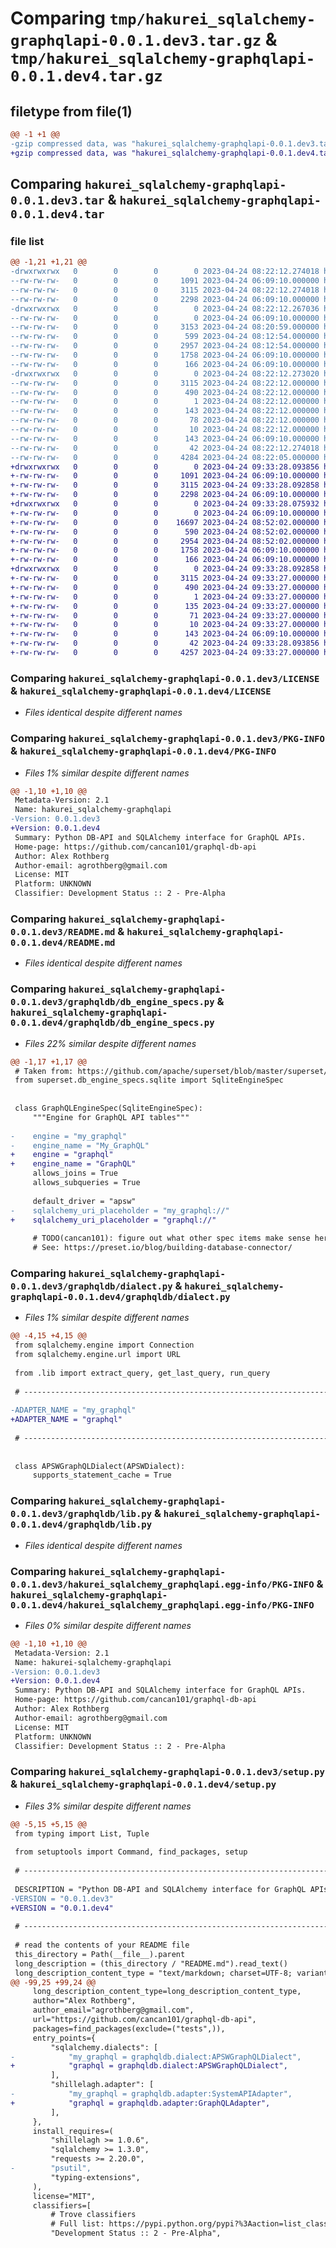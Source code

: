 # Comparing `tmp/hakurei_sqlalchemy-graphqlapi-0.0.1.dev3.tar.gz` & `tmp/hakurei_sqlalchemy-graphqlapi-0.0.1.dev4.tar.gz`

## filetype from file(1)

```diff
@@ -1 +1 @@
-gzip compressed data, was "hakurei_sqlalchemy-graphqlapi-0.0.1.dev3.tar", last modified: Mon Apr 24 08:22:12 2023, max compression
+gzip compressed data, was "hakurei_sqlalchemy-graphqlapi-0.0.1.dev4.tar", last modified: Mon Apr 24 09:33:28 2023, max compression
```

## Comparing `hakurei_sqlalchemy-graphqlapi-0.0.1.dev3.tar` & `hakurei_sqlalchemy-graphqlapi-0.0.1.dev4.tar`

### file list

```diff
@@ -1,21 +1,21 @@
-drwxrwxrwx   0        0        0        0 2023-04-24 08:22:12.274018 hakurei_sqlalchemy-graphqlapi-0.0.1.dev3/
--rw-rw-rw-   0        0        0     1091 2023-04-24 06:09:10.000000 hakurei_sqlalchemy-graphqlapi-0.0.1.dev3/LICENSE
--rw-rw-rw-   0        0        0     3115 2023-04-24 08:22:12.274018 hakurei_sqlalchemy-graphqlapi-0.0.1.dev3/PKG-INFO
--rw-rw-rw-   0        0        0     2298 2023-04-24 06:09:10.000000 hakurei_sqlalchemy-graphqlapi-0.0.1.dev3/README.md
-drwxrwxrwx   0        0        0        0 2023-04-24 08:22:12.267036 hakurei_sqlalchemy-graphqlapi-0.0.1.dev3/graphqldb/
--rw-rw-rw-   0        0        0        0 2023-04-24 06:09:10.000000 hakurei_sqlalchemy-graphqlapi-0.0.1.dev3/graphqldb/__init__.py
--rw-rw-rw-   0        0        0     3153 2023-04-24 08:20:59.000000 hakurei_sqlalchemy-graphqlapi-0.0.1.dev3/graphqldb/adapter.py
--rw-rw-rw-   0        0        0      599 2023-04-24 08:12:54.000000 hakurei_sqlalchemy-graphqlapi-0.0.1.dev3/graphqldb/db_engine_specs.py
--rw-rw-rw-   0        0        0     2957 2023-04-24 08:12:54.000000 hakurei_sqlalchemy-graphqlapi-0.0.1.dev3/graphqldb/dialect.py
--rw-rw-rw-   0        0        0     1758 2023-04-24 06:09:10.000000 hakurei_sqlalchemy-graphqlapi-0.0.1.dev3/graphqldb/lib.py
--rw-rw-rw-   0        0        0      166 2023-04-24 06:09:10.000000 hakurei_sqlalchemy-graphqlapi-0.0.1.dev3/graphqldb/types.py
-drwxrwxrwx   0        0        0        0 2023-04-24 08:22:12.273020 hakurei_sqlalchemy-graphqlapi-0.0.1.dev3/hakurei_sqlalchemy_graphqlapi.egg-info/
--rw-rw-rw-   0        0        0     3115 2023-04-24 08:22:12.000000 hakurei_sqlalchemy-graphqlapi-0.0.1.dev3/hakurei_sqlalchemy_graphqlapi.egg-info/PKG-INFO
--rw-rw-rw-   0        0        0      490 2023-04-24 08:22:12.000000 hakurei_sqlalchemy-graphqlapi-0.0.1.dev3/hakurei_sqlalchemy_graphqlapi.egg-info/SOURCES.txt
--rw-rw-rw-   0        0        0        1 2023-04-24 08:22:12.000000 hakurei_sqlalchemy-graphqlapi-0.0.1.dev3/hakurei_sqlalchemy_graphqlapi.egg-info/dependency_links.txt
--rw-rw-rw-   0        0        0      143 2023-04-24 08:22:12.000000 hakurei_sqlalchemy-graphqlapi-0.0.1.dev3/hakurei_sqlalchemy_graphqlapi.egg-info/entry_points.txt
--rw-rw-rw-   0        0        0       78 2023-04-24 08:22:12.000000 hakurei_sqlalchemy-graphqlapi-0.0.1.dev3/hakurei_sqlalchemy_graphqlapi.egg-info/requires.txt
--rw-rw-rw-   0        0        0       10 2023-04-24 08:22:12.000000 hakurei_sqlalchemy-graphqlapi-0.0.1.dev3/hakurei_sqlalchemy_graphqlapi.egg-info/top_level.txt
--rw-rw-rw-   0        0        0      143 2023-04-24 06:09:10.000000 hakurei_sqlalchemy-graphqlapi-0.0.1.dev3/pyproject.toml
--rw-rw-rw-   0        0        0       42 2023-04-24 08:22:12.274018 hakurei_sqlalchemy-graphqlapi-0.0.1.dev3/setup.cfg
--rw-rw-rw-   0        0        0     4284 2023-04-24 08:22:05.000000 hakurei_sqlalchemy-graphqlapi-0.0.1.dev3/setup.py
+drwxrwxrwx   0        0        0        0 2023-04-24 09:33:28.093856 hakurei_sqlalchemy-graphqlapi-0.0.1.dev4/
+-rw-rw-rw-   0        0        0     1091 2023-04-24 06:09:10.000000 hakurei_sqlalchemy-graphqlapi-0.0.1.dev4/LICENSE
+-rw-rw-rw-   0        0        0     3115 2023-04-24 09:33:28.092858 hakurei_sqlalchemy-graphqlapi-0.0.1.dev4/PKG-INFO
+-rw-rw-rw-   0        0        0     2298 2023-04-24 06:09:10.000000 hakurei_sqlalchemy-graphqlapi-0.0.1.dev4/README.md
+drwxrwxrwx   0        0        0        0 2023-04-24 09:33:28.075932 hakurei_sqlalchemy-graphqlapi-0.0.1.dev4/graphqldb/
+-rw-rw-rw-   0        0        0        0 2023-04-24 06:09:10.000000 hakurei_sqlalchemy-graphqlapi-0.0.1.dev4/graphqldb/__init__.py
+-rw-rw-rw-   0        0        0    16697 2023-04-24 08:52:02.000000 hakurei_sqlalchemy-graphqlapi-0.0.1.dev4/graphqldb/adapter.py
+-rw-rw-rw-   0        0        0      590 2023-04-24 08:52:02.000000 hakurei_sqlalchemy-graphqlapi-0.0.1.dev4/graphqldb/db_engine_specs.py
+-rw-rw-rw-   0        0        0     2954 2023-04-24 08:52:02.000000 hakurei_sqlalchemy-graphqlapi-0.0.1.dev4/graphqldb/dialect.py
+-rw-rw-rw-   0        0        0     1758 2023-04-24 06:09:10.000000 hakurei_sqlalchemy-graphqlapi-0.0.1.dev4/graphqldb/lib.py
+-rw-rw-rw-   0        0        0      166 2023-04-24 06:09:10.000000 hakurei_sqlalchemy-graphqlapi-0.0.1.dev4/graphqldb/types.py
+drwxrwxrwx   0        0        0        0 2023-04-24 09:33:28.092858 hakurei_sqlalchemy-graphqlapi-0.0.1.dev4/hakurei_sqlalchemy_graphqlapi.egg-info/
+-rw-rw-rw-   0        0        0     3115 2023-04-24 09:33:27.000000 hakurei_sqlalchemy-graphqlapi-0.0.1.dev4/hakurei_sqlalchemy_graphqlapi.egg-info/PKG-INFO
+-rw-rw-rw-   0        0        0      490 2023-04-24 09:33:27.000000 hakurei_sqlalchemy-graphqlapi-0.0.1.dev4/hakurei_sqlalchemy_graphqlapi.egg-info/SOURCES.txt
+-rw-rw-rw-   0        0        0        1 2023-04-24 09:33:27.000000 hakurei_sqlalchemy-graphqlapi-0.0.1.dev4/hakurei_sqlalchemy_graphqlapi.egg-info/dependency_links.txt
+-rw-rw-rw-   0        0        0      135 2023-04-24 09:33:27.000000 hakurei_sqlalchemy-graphqlapi-0.0.1.dev4/hakurei_sqlalchemy_graphqlapi.egg-info/entry_points.txt
+-rw-rw-rw-   0        0        0       71 2023-04-24 09:33:27.000000 hakurei_sqlalchemy-graphqlapi-0.0.1.dev4/hakurei_sqlalchemy_graphqlapi.egg-info/requires.txt
+-rw-rw-rw-   0        0        0       10 2023-04-24 09:33:27.000000 hakurei_sqlalchemy-graphqlapi-0.0.1.dev4/hakurei_sqlalchemy_graphqlapi.egg-info/top_level.txt
+-rw-rw-rw-   0        0        0      143 2023-04-24 06:09:10.000000 hakurei_sqlalchemy-graphqlapi-0.0.1.dev4/pyproject.toml
+-rw-rw-rw-   0        0        0       42 2023-04-24 09:33:28.093856 hakurei_sqlalchemy-graphqlapi-0.0.1.dev4/setup.cfg
+-rw-rw-rw-   0        0        0     4257 2023-04-24 09:33:27.000000 hakurei_sqlalchemy-graphqlapi-0.0.1.dev4/setup.py
```

### Comparing `hakurei_sqlalchemy-graphqlapi-0.0.1.dev3/LICENSE` & `hakurei_sqlalchemy-graphqlapi-0.0.1.dev4/LICENSE`

 * *Files identical despite different names*

### Comparing `hakurei_sqlalchemy-graphqlapi-0.0.1.dev3/PKG-INFO` & `hakurei_sqlalchemy-graphqlapi-0.0.1.dev4/PKG-INFO`

 * *Files 1% similar despite different names*

```diff
@@ -1,10 +1,10 @@
 Metadata-Version: 2.1
 Name: hakurei_sqlalchemy-graphqlapi
-Version: 0.0.1.dev3
+Version: 0.0.1.dev4
 Summary: Python DB-API and SQLAlchemy interface for GraphQL APIs.
 Home-page: https://github.com/cancan101/graphql-db-api
 Author: Alex Rothberg
 Author-email: agrothberg@gmail.com
 License: MIT
 Platform: UNKNOWN
 Classifier: Development Status :: 2 - Pre-Alpha
```

### Comparing `hakurei_sqlalchemy-graphqlapi-0.0.1.dev3/README.md` & `hakurei_sqlalchemy-graphqlapi-0.0.1.dev4/README.md`

 * *Files identical despite different names*

### Comparing `hakurei_sqlalchemy-graphqlapi-0.0.1.dev3/graphqldb/db_engine_specs.py` & `hakurei_sqlalchemy-graphqlapi-0.0.1.dev4/graphqldb/db_engine_specs.py`

 * *Files 22% similar despite different names*

```diff
@@ -1,17 +1,17 @@
 # Taken from: https://github.com/apache/superset/blob/master/superset/db_engine_specs/gsheets.py  # noqa: E501
 from superset.db_engine_specs.sqlite import SqliteEngineSpec
 
 
 class GraphQLEngineSpec(SqliteEngineSpec):
     """Engine for GraphQL API tables"""
 
-    engine = "my_graphql"
-    engine_name = "My_GraphQL"
+    engine = "graphql"
+    engine_name = "GraphQL"
     allows_joins = True
     allows_subqueries = True
 
     default_driver = "apsw"
-    sqlalchemy_uri_placeholder = "my_graphql://"
+    sqlalchemy_uri_placeholder = "graphql://"
 
     # TODO(cancan101): figure out what other spec items make sense here
     # See: https://preset.io/blog/building-database-connector/
```

### Comparing `hakurei_sqlalchemy-graphqlapi-0.0.1.dev3/graphqldb/dialect.py` & `hakurei_sqlalchemy-graphqlapi-0.0.1.dev4/graphqldb/dialect.py`

 * *Files 1% similar despite different names*

```diff
@@ -4,15 +4,15 @@
 from sqlalchemy.engine import Connection
 from sqlalchemy.engine.url import URL
 
 from .lib import extract_query, get_last_query, run_query
 
 # -----------------------------------------------------------------------------
 
-ADAPTER_NAME = "my_graphql"
+ADAPTER_NAME = "graphql"
 
 # -----------------------------------------------------------------------------
 
 
 class APSWGraphQLDialect(APSWDialect):
     supports_statement_cache = True
```

### Comparing `hakurei_sqlalchemy-graphqlapi-0.0.1.dev3/graphqldb/lib.py` & `hakurei_sqlalchemy-graphqlapi-0.0.1.dev4/graphqldb/lib.py`

 * *Files identical despite different names*

### Comparing `hakurei_sqlalchemy-graphqlapi-0.0.1.dev3/hakurei_sqlalchemy_graphqlapi.egg-info/PKG-INFO` & `hakurei_sqlalchemy-graphqlapi-0.0.1.dev4/hakurei_sqlalchemy_graphqlapi.egg-info/PKG-INFO`

 * *Files 0% similar despite different names*

```diff
@@ -1,10 +1,10 @@
 Metadata-Version: 2.1
 Name: hakurei-sqlalchemy-graphqlapi
-Version: 0.0.1.dev3
+Version: 0.0.1.dev4
 Summary: Python DB-API and SQLAlchemy interface for GraphQL APIs.
 Home-page: https://github.com/cancan101/graphql-db-api
 Author: Alex Rothberg
 Author-email: agrothberg@gmail.com
 License: MIT
 Platform: UNKNOWN
 Classifier: Development Status :: 2 - Pre-Alpha
```

### Comparing `hakurei_sqlalchemy-graphqlapi-0.0.1.dev3/setup.py` & `hakurei_sqlalchemy-graphqlapi-0.0.1.dev4/setup.py`

 * *Files 3% similar despite different names*

```diff
@@ -5,15 +5,15 @@
 from typing import List, Tuple
 
 from setuptools import Command, find_packages, setup
 
 # -----------------------------------------------------------------------------
 
 DESCRIPTION = "Python DB-API and SQLAlchemy interface for GraphQL APIs."
-VERSION = "0.0.1.dev3"
+VERSION = "0.0.1.dev4"
 
 # -----------------------------------------------------------------------------
 
 # read the contents of your README file
 this_directory = Path(__file__).parent
 long_description = (this_directory / "README.md").read_text()
 long_description_content_type = "text/markdown; charset=UTF-8; variant=GFM"
@@ -99,25 +99,24 @@
     long_description_content_type=long_description_content_type,
     author="Alex Rothberg",
     author_email="agrothberg@gmail.com",
     url="https://github.com/cancan101/graphql-db-api",
     packages=find_packages(exclude=("tests",)),
     entry_points={
         "sqlalchemy.dialects": [
-            "my_graphql = graphqldb.dialect:APSWGraphQLDialect",
+            "graphql = graphqldb.dialect:APSWGraphQLDialect",
         ],
         "shillelagh.adapter": [
-            "my_graphql = graphqldb.adapter:SystemAPIAdapter",
+            "graphql = graphqldb.adapter:GraphQLAdapter",
         ],
     },
     install_requires=(
         "shillelagh >= 1.0.6",
         "sqlalchemy >= 1.3.0",
         "requests >= 2.20.0",
-        "psutil",
         "typing-extensions",
     ),
     license="MIT",
     classifiers=[
         # Trove classifiers
         # Full list: https://pypi.python.org/pypi?%3Aaction=list_classifiers
         "Development Status :: 2 - Pre-Alpha",
```

